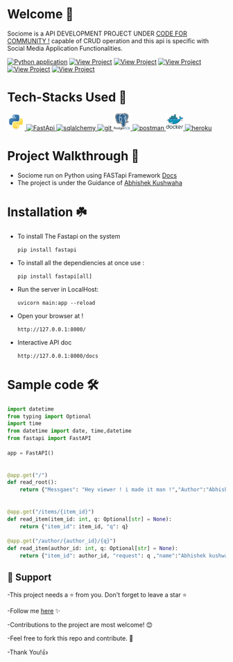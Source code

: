 # Welcome 👋

Sociome is a API DEVELOPMENT PROJECT UNDER [CODE FOR COMMUNITY !](https://github.com/Abbhiishek/Code-For-Community) capable of CRUD operation and this api is specific with Social Media Application Functionalities.

[![Python application](https://github.com/Abbhiishek/Sociome/actions/workflows/python-app.yml/badge.svg?branch=main)](https://github.com/Abbhiishek/Sociome/actions/workflows/python-app.yml) 
[ ![View Project](https://img.shields.io/badge/view__Project-Deployed-blue)](https://stormy-peak-47838.herokuapp.com/docs)
[ ![View Project](https://img.shields.io/github/issues/Abbhiishek/Sociome)](https://abbhishek.me/Sociome/)
[ ![View Project](https://img.shields.io/github/forks/Abbhiishek/Sociome)](https://abbhishek.me/Sociome/)
[ ![View Project](https://img.shields.io/github/stars/Abbhiishek/Sociome)](https://abbhishek.me/Sociome/)
[ ![View Project](https://img.shields.io/github/license/Abbhiishek/Sociome)](https://abbhishek.me/Sociome/)

# Tech-Stacks Used 🔮
  <p align="left"> 
   <a href="https://www.python.org" target="_blank" rel="noreferrer"> <img src="https://raw.githubusercontent.com/devicons/devicon/master/icons/python/python-original.svg" alt="python" width="40" height="40"/> </a>
  <a href="https://fastapi.tiangolo.com/" target="_blank" rel="noreferrer"> <img src="https://fastapi.tiangolo.com/img/icon-white.svg" alt="FastApi" width="40" height="40"/> </a> 
  <a href="https://www.sqlalchemy.org/" target="_blank" rel="noreferrer"> <img src="https://www.sqlalchemy.org/img/sqla_logo.png" alt="sqlalchemy" width="100" height="40"/> </a>
  <a href="https://git-scm.com/" target="_blank" rel="noreferrer"> <img src="https://www.vectorlogo.zone/logos/git-scm/git-scm-icon.svg" alt="git" width="40" height="40"/> </a> 
  <a href="https://www.postgresql.org" target="_blank" rel="noreferrer"> <img src="https://raw.githubusercontent.com/devicons/devicon/master/icons/postgresql/postgresql-original-wordmark.svg" alt="postgresql" width="40" height="40"/> </a> 
  <a href="https://postman.com" target="_blank" rel="noreferrer"> <img src="https://www.vectorlogo.zone/logos/getpostman/getpostman-icon.svg" alt="postman" width="40" height="40"/> </a> 
   <a href="https://www.docker.com/" target="_blank" rel="noreferrer"> <img src="https://raw.githubusercontent.com/devicons/devicon/master/icons/docker/docker-original-wordmark.svg" alt="docker" width="40" height="40"/> </a> 
   <a href="https://heroku.com" target="_blank" rel="noreferrer"> <img src="https://www.vectorlogo.zone/logos/heroku/heroku-icon.svg" alt="heroku" width="40" height="40"/> </a> 
   </p>

# Project Walkthrough 🚀

- Sociome run on Python using FASTapi Framework [Docs](https://fastapi.tiangolo.com/)
- The project is under the Guidance of [Abhishek Kushwaha](https://twitter.com/abbhishek_k)


# Installation ☘️

- To install The Fastapi on the system

      pip install fastapi
- To install all the dependiencies at once use :

      pip install fastapi[all]
- Run the server in LocalHost:
  
      uvicorn main:app --reload
- Open your browser at !


      http://127.0.0.1:8000/
- Interactive API doc

      http://127.0.0.1:8000/docs 
# Sample code 🛠

```python
import datetime
from typing import Optional
import time
from datetime import date, time,datetime
from fastapi import FastAPI

app = FastAPI()


@app.get("/")
def read_root():
    return {"Messgaes": "Hey viewer ! i made it man !","Author":"Abhishek Kushwaha"}


@app.get("/items/{item_id}")
def read_item(item_id: int, q: Optional[str] = None):
    return {"item_id": item_id, "q": q}

@app.get("/author/{author_id}/{q}")
def read_item(author_id: int, q: Optional[str] = None):
    return {"item_id": author_id, "request": q ,"name":"Abhishek kushwaha"}
```

## 🙏 Support

-This project needs a ⭐️ from you. Don't forget to leave a star ⭐️

-Follow me [here](https://twitter.com/abbhishek_k) ✨

-Contributions to the project are most welcome! 😊

-Feel free to fork this repo and contribute. 🔧

-Thank You!👍
